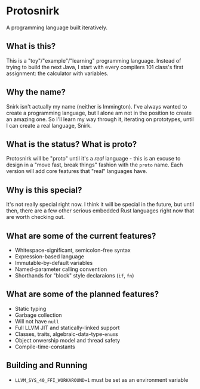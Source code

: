 # Protosnirk

A programming language built iteratively.


## What is this?

This is a "toy"/"example"/"learning" programming language.
Instead of trying to build the next Java, I start with every
compilers 101 class's first assignment: the calculator with variables.

## Why the name?

Snirk isn't actually my name (neither is Immington). I've always wanted
to create a programming language, but I alone am not in the position to
create an amazing one. So I'll learn my way through it, iterating on
prototypes, until I can create a real language, Snirk.

## What is the status? What is proto?

Protosnirk will be "proto" until it's a _real_ language - this is an excuse to
design in a "move fast, break things" fashion with the `proto` name.
Each version will add core features that "real" languages have.

## Why is this special?

It's not really special right now. I think it will be special in the future, but
until then, there are a few other serious embedded Rust
languages right now that are worth checking out.

## What are some of the current features?
- Whitespace-significant, semicolon-free syntax
- Expression-based language
- Immutable-by-default variables
- Named-parameter calling convention
- Shorthands for "block" style declaraions (`if`, `fn`)

## What are some of the planned features?
- Static typing
- Garbage collection
- Will not have `null`
- Full LLVM JIT and statically-linked support
- Classes, traits, algebraic-data-type-`enum`s
- Object onwership model and thread safety
- Compile-time-constants

## Building and Running
- `LLVM_SYS_40_FFI_WORKAROUND=1` must be set as an environment variable